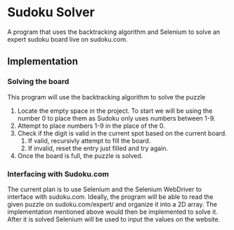 # Sudoku Solver

A program that uses the backtracking algorithm and Selenium to solve an expert sudoku board live on sudoku.com.

## Implementation

### Solving the board

This program will use the backtracking algorithm to solve the puzzle

1) Locate the empty space in the project. To start we will be using the number 0 to place them as Sudoku only uses numbers between 1-9.
2) Attempt to place numbers 1-9 in the place of the 0.
3) Check if the digit is valid in the current spot based on the current board.
   1) If valid, recursivly attempt to fill the board.
   2) If invalid, reset the entry just filled and try again.
4) Once the board is full, the puzzle is solved.

### Interfacing with Sudoku.com

The current plan is to use Selenium and the Selenium WebDriver to interface with sudoku.com. Ideally, the program will be able to read the given puzzle on sudoku.com/expert/ and organize it into a 2D array. The implementation mentioned above would then be implemented to solve it. After it is solved Selenium will be used to input the values on the website.
